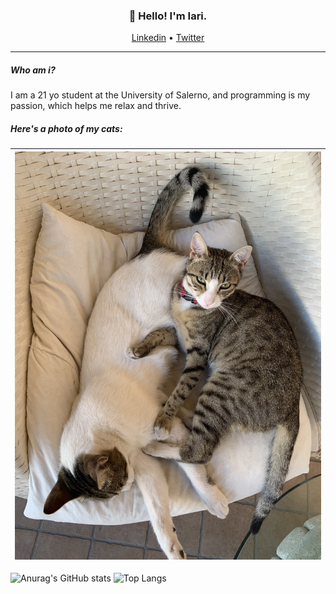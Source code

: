 <h3 align="center">👋 Hello! I'm Iari.</h3>

<p align="center">
  <a href="https://linkedin.com/in/iarinormanno">Linkedin</a> •
  <a href="https://twitter.com/wtfiari">Twitter</a>
</p>

---

##### Who am i?
I am a 21 yo student at the University of Salerno, and programming is my passion, which helps me relax and thrive.

##### Here's a photo of my cats:

| <img width="504" alt="cats" src="./cats.jpg">|
| --- |

![Anurag's GitHub stats](https://github-readme-stats.vercel.app/api?username=wassupiari&theme=gruvbox&hide=prs,contribs) ![Top Langs](https://github-readme-stats.vercel.app/api/top-langs/?username=wassupiari&hide_progress=true&theme=gruvbox)

